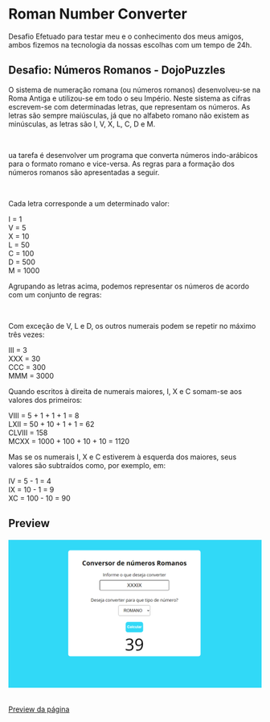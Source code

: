 # Roman Number Converter

<p>Desafio Efetuado para testar meu e o conhecimento dos meus amigos, ambos fizemos na tecnologia da nossas escolhas com um tempo de 24h.</p>

## Desafio: Números Romanos - DojoPuzzles

<p>O sistema de numeração romana (ou números romanos) desenvolveu-se na Roma Antiga e utilizou-se em todo o seu Império. Neste sistema as cifras escrevem-se com determinadas letras, que representam os números. As letras são sempre maiúsculas, já que no alfabeto romano não existem as minúsculas, as letras são I, V, X, L, C, D e M.</p><br />

<p>ua tarefa é desenvolver um programa que converta números indo-arábicos para o formato romano e vice-versa. As regras para a formação dos números romanos são apresentadas a seguir.</p><br />

<p>Cada letra corresponde a um determinado valor:</p>

I = 1<br />
V = 5<br />
X = 10<br />
L = 50<br />
C = 100<br />
D = 500<br />
M = 1000<br />

<p>Agrupando as letras acima, podemos representar os números de acordo com um conjunto de regras:</p><br />

<p>Com exceção de V, L e D, os outros numerais podem se repetir no máximo três vezes:</p>

III = 3<br />
XXX = 30<br />
CCC = 300<br />
MMM = 3000<br />

<p>Quando escritos à direita de numerais maiores, I, X e C somam-se aos valores dos primeiros:</p>

VIII = 5 + 1 + 1 + 1 = 8<br />
LXII = 50 + 10 + 1 + 1 = 62<br />
CLVIII = 158<br />
MCXX = 1000 + 100 + 10 + 10 = 1120<br />

<p>Mas se os numerais I, X e C estiverem à esquerda dos maiores, seus valores são subtraídos como, por exemplo, em:</p>

IV = 5 - 1 = 4<br />
IX = 10 - 1 = 9<br />
XC = 100 - 10 = 90<br />

## Preview

<img src="https://github.com/iSherlott/-Roman-Number-Converter/blob/main/screenshot/screenshot.PNG?raw=true"><br /><br />

<a href="https://isherlott.github.io/-Roman-Number-Converter/">Preview da página</a>
